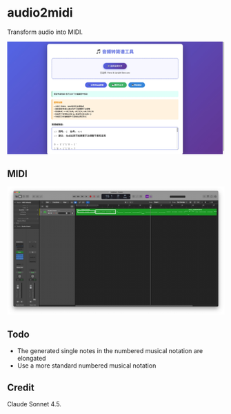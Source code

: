 # audio2midi
Transform audio into MIDI.

![](https://github.com/i0Ek3/audio2midi/blob/main/images/index.jpg)



## MIDI

![](https://github.com/i0Ek3/audio2midi/blob/main/images/midi.jpg)



## Todo

- The generated single notes in the numbered musical notation are elongated
- Use a more standard numbered musical notation



## Credit

Claude Sonnet 4.5.
